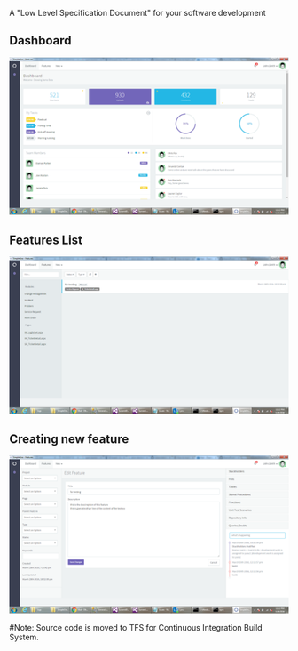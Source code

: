 A "Low Level Specification Document" for your software development

## Dashboard
![](https://raw.githubusercontent.com/dhamofficial/Enterprise-Apps/master/Files/Images/dashboard.png)

## Features List
![](https://raw.githubusercontent.com/dhamofficial/Enterprise-Apps/master/Files/Images/features.png)

## Creating new feature
![](https://github.com/dhamofficial/Enterprise-Apps/blob/master/Files/Images/create-new.png)

#Note: Source code is moved to TFS for Continuous Integration Build System. 
